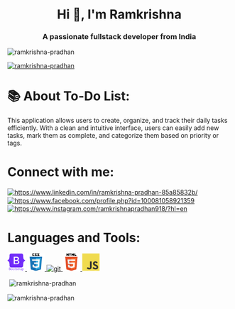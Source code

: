 <h1 align="center">Hi 👋, I'm Ramkrishna</h1>
<h3 align="center">A passionate fullstack developer from India</h3>

<p align="left"> <img src="https://komarev.com/ghpvc/?username=ramkrishna-pradhan&label=Profile%20views&color=0e75b6&style=flat" alt="ramkrishna-pradhan" /> </p>

<p align="left"> <a href="https://github.com/ryo-ma/github-profile-trophy"><img src="https://github-profile-trophy.vercel.app/?username=ramkrishna-pradhan" alt="ramkrishna-pradhan" /></a> </p>

# 📚 About To-Do List:
 This application allows users to create, organize, and track their daily tasks efficiently. With a clean 
and intuitive interface, users can easily add new tasks, mark them as complete, and categorize them based on priority or tags.

<h1 align="left">Connect with me:</h1>
<p align="left">
<a href="https://linkedin.com/in/https://www.linkedin.com/in/ramkrishna-pradhan-85a85832b/" target="blank"><img align="center" src="https://raw.githubusercontent.com/rahuldkjain/github-profile-readme-generator/master/src/images/icons/Social/linked-in-alt.svg" alt="https://www.linkedin.com/in/ramkrishna-pradhan-85a85832b/" height="30" width="40" /></a>
<a href="https://fb.com/https://www.facebook.com/profile.php?id=100081058921359" target="blank"><img align="center" src="https://raw.githubusercontent.com/rahuldkjain/github-profile-readme-generator/master/src/images/icons/Social/facebook.svg" alt="https://www.facebook.com/profile.php?id=100081058921359" height="30" width="40" /></a>
<a href="https://instagram.com/https://www.instagram.com/ramkrishnapradhan918/?hl=en" target="blank"><img align="center" src="https://raw.githubusercontent.com/rahuldkjain/github-profile-readme-generator/master/src/images/icons/Social/instagram.svg" alt="https://www.instagram.com/ramkrishnapradhan918/?hl=en" height="30" width="40" /></a>
</p>

<h1 align="left">Languages and Tools:</h1>
<p align="left"> <a href="https://getbootstrap.com" target="_blank" rel="noreferrer">
  <img src="https://raw.githubusercontent.com/devicons/devicon/master/icons/bootstrap/bootstrap-plain-wordmark.svg" alt="bootstrap" width="40" height="40"/> </a>
  <a href="https://www.w3schools.com/css/" target="_blank" rel="noreferrer"> <img src="https://raw.githubusercontent.com/devicons/devicon/master/icons/css3/css3-original-wordmark.svg" alt="css3" width="40" height="40"/> </a> 
  <a href="https://git-scm.com/" target="_blank" rel="noreferrer"> <img src="https://www.vectorlogo.zone/logos/git-scm/git-scm-icon.svg" alt="git" width="40" height="40"/> </a> 
  <a href="https://www.w3.org/html/" target="_blank" rel="noreferrer"> <img src="https://raw.githubusercontent.com/devicons/devicon/master/icons/html5/html5-original-wordmark.svg" alt="html5" width="40" height="40"/> </a> 
  <a href="https://developer.mozilla.org/en-US/docs/Web/JavaScript" target="_blank" rel="noreferrer"> <img src="https://raw.githubusercontent.com/devicons/devicon/master/icons/javascript/javascript-original.svg" alt="javascript" width="40" height="40"/> 
  </a> </p>



<p>&nbsp;<img align="center" src="https://github-readme-stats.vercel.app/api?username=ramkrishna-pradhan&show_icons=true&locale=en" alt="ramkrishna-pradhan" /></p>

<p><img align="center" src="https://github-readme-streak-stats.herokuapp.com/?user=ramkrishna-pradhan&" alt="ramkrishna-pradhan" /></p>
